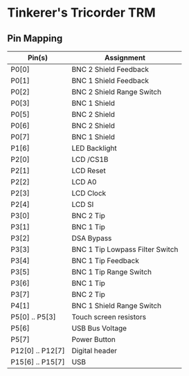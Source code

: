 # Tinkerer's Tricorder TRM

## Pin Mapping
<table>
<thead>
  <tr><th>Pin(s)</th><th>Assignment</th></tr>
</thead>
<tr><td>P0[0]</td><td>BNC 2 Shield Feedback</td></tr>
<tr><td>P0[1]</td><td>BNC 1 Shield Feedback</td></tr>
<tr><td>P0[2]</td><td>BNC 2 Shield Range Switch</td></tr>
<tr><td>P0[3]</td><td>BNC 1 Shield</td></tr>
<tr><td>P0[5]</td><td>BNC 2 Shield</td></tr>
<tr><td>P0[6]</td><td>BNC 2 Shield</td></tr>
<tr><td>P0[7]</td><td>BNC 1 Shield</td></tr>
<tr><td>P1[6]</td><td>LED Backlight</td></tr>
<tr><td>P2[0]</td><td>LCD /CS1B</td></tr>
<tr><td>P2[1]</td><td>LCD Reset</td></tr>
<tr><td>P2[2]</td><td>LCD A0</td></tr>
<tr><td>P2[3]</td><td>LCD Clock</td></tr>
<tr><td>P2[4]</td><td>LCD SI</td></tr>
<tr><td>P3[0]</td><td>BNC 2 Tip</td></tr>
<tr><td>P3[1]</td><td>BNC 1 Tip</td></tr>
<tr><td>P3[2]</td><td>DSA Bypass</td></tr>
<tr><td>P3[3]</td><td>BNC 1 Tip Lowpass Filter Switch</td></tr>
<tr><td>P3[4]</td><td>BNC 1 Tip Feedback</td></tr>
<tr><td>P3[5]</td><td>BNC 1 Tip Range Switch</td></tr>
<tr><td>P3[6]</td><td>BNC 1 Tip</td></tr>
<tr><td>P3[7]</td><td>BNC 2 Tip</td></tr>
<tr><td>P4[1]</td><td>BNC 1 Shield Range Switch</td></tr>
<tr><td>P5[0] .. P5[3]</td><td>Touch screen resistors</td></tr>
<tr><td>P5[6]</td><td>USB Bus Voltage</td></tr>
<tr><td>P5[7]</td><td>Power Button</td></tr>
<tr><td>P12[0] .. P12[7]</td><td>Digital header</td></tr>
<tr><td>P15[6] .. P15[7]</td><td>USB</td></tr>
</table>
